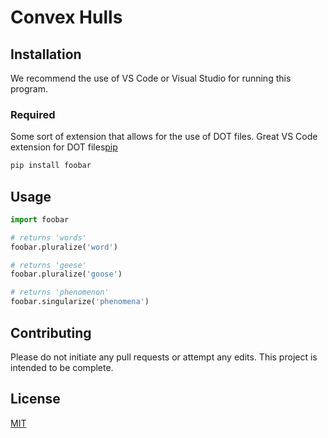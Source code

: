 # Convex Hulls



## Installation

We recommend the use of VS Code or Visual Studio for running this program.
### Required
Some sort of extension that allows for the use of DOT files.
Great VS Code extension for DOT files[pip](https://marketplace.visualstudio.com/items?itemName=joaompinto.vscode-graphviz)

```bash
pip install foobar
```

## Usage

```python
import foobar

# returns 'words'
foobar.pluralize('word')

# returns 'geese'
foobar.pluralize('goose')

# returns 'phenomenon'
foobar.singularize('phenomena')
```

## Contributing
Please do not initiate any pull requests or attempt any edits.
This project is intended to be complete.
## License
[MIT](https://choosealicense.com/licenses/mit/)